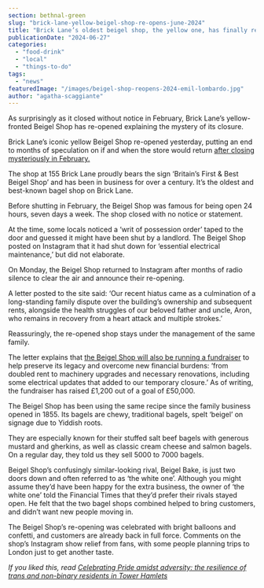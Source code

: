 ```yaml
---
section: bethnal-green
slug: "brick-lane-yellow-beigel-shop-re-opens-june-2024"
title: "Brick Lane’s oldest beigel shop, the yellow one, has finally re-opened"
publicationDate: "2024-06-27"
categories: 
  - "food-drink"
  - "local"
  - "things-to-do"
tags: 
  - "news"
featuredImage: "/images/beigel-shop-reopens-2024-emil-lombardo.jpg"
author: "agatha-scaggiante"
---
```


As surprisingly as it closed without notice in February, Brick Lane’s yellow-fronted Beigel Shop has re-opened explaining the mystery of its closure.

Brick Lane’s iconic yellow Beigel Shop re-opened yesterday, putting an end to months of speculation on if and when the store would return [after closing mysteriously in February.](https://bethnalgreenlondon.co.uk/brick-lane-yellow-one-beigel-shop-shuts/) 

The shop at 155 Brick Lane proudly bears the sign ‘Britain’s First & Best Beigel Shop’ and has been in business for over a century. It’s the oldest and best-known bagel shop on Brick Lane. 

Before shutting in February, the Beigel Shop was famous for being open 24 hours, seven days a week. The shop closed with no notice or statement. 

At the time, some locals noticed a ‘writ of possession order’ taped to the door and guessed it might have been shut by a landlord. The Beigel Shop posted on Instagram that it had shut down for ‘essential electrical maintenance,’ but did not elaborate. 

On Monday, the Beigel Shop returned to Instagram after months of radio silence to clear the air and announce their re-opening. 

A letter posted to the site said: ‘Our recent hiatus came as a culmination of a long-standing family dispute over the building’s ownership and subsequent rents, alongside the health struggles of our beloved father and uncle, Aron, who remains in recovery from a heart attack and multiple strokes.’ 

Reassuringly, the re-opened shop stays under the management of the same family.

The letter explains that [the Beigel Shop will also be running a fundraiser](https://www.gofundme.com/f/brick-lane-beigel-shop?fbclid=IwZXh0bgNhZW0CMTAAAR1zGZataWAWOZMQ_P5c-uoH48FhnWqbTtOH9M-Hqqu_pO8VoB9P5lqjItM_aem_NwuYSZ2K21ChTTzXVrC6wA) to help preserve its legacy and overcome new financial burdens: ‘from doubled rent to machinery upgrades and necessary renovations, including some electrical updates that added to our temporary closure.’ As of writing, the fundraiser has raised £1,200 out of a goal of £50,000. 

The Beigel Shop has been using the same recipe since the family business opened in 1855. Its bagels are chewy, traditional bagels, spelt ‘beigel’ on signage due to Yiddish roots. 

They are especially known for their stuffed salt beef bagels with generous mustard and gherkins, as well as classic cream cheese and salmon bagels. On a regular day, they told us they sell 5000 to 7000 bagels. 

Beigel Shop’s confusingly similar-looking rival, Beigel Bake, is just two doors down and often referred to as ‘the white one’. Although you might assume they’d have been happy for the extra business, the owner of ‘the white one’ told the Financial Times that they’d prefer their rivals stayed open. He felt that the two bagel shops combined helped to bring customers, and didn’t want new people moving in. 

The Beigel Shop’s re-opening was celebrated with bright balloons and confetti, and customers are already back in full force. Comments on the shop’s Instagram show relief from fans, with some people planning trips to London just to get another taste. 

_If you liked this, read [Celebrating Pride amidst adversity: the resilience of trans and non-binary residents in Tower Hamlets](https://bethnalgreenlondon.co.uk/non-binary-trans-people-tower-hamlets-photoessay/)_
